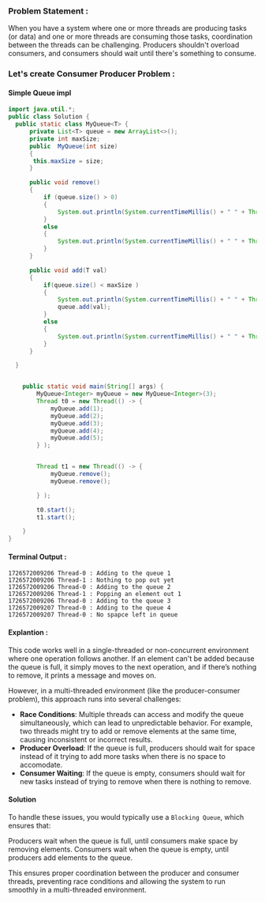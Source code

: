 ### Problem Statement :
When you have a system where one or more threads are producing tasks (or data) and one or more threads are consuming those tasks, coordination between the threads can be challenging. Producers shouldn't overload consumers, and consumers should wait until there's something to consume.


###  Let's create Consumer Producer Problem : 


#### Simple Queue impl
```java
import java.util.*;
public class Solution {
  public static class MyQueue<T> {
      private List<T> queue = new ArrayList<>();
      private int maxSize;
      public  MyQueue(int size)
      {
       this.maxSize = size;
      }

      public void remove()
      {
          if (queue.size() > 0)
          {
              System.out.println(System.currentTimeMillis() + " " + Thread.currentThread().getName() + " : " + "Popping an element out " + queue.remove(0));
          }
          else
          {
              System.out.println(System.currentTimeMillis() + " " + Thread.currentThread().getName() + " : " + "Nothing to pop out yet");
          }
      }

      public void add(T val)
      {
          if(queue.size() < maxSize )
          {
              System.out.println(System.currentTimeMillis() + " " + Thread.currentThread().getName() + " : " + "Adding to the queue " + val);
              queue.add(val);
          }
          else
          {
              System.out.println(System.currentTimeMillis() + " " + Thread.currentThread().getName() + " : " + "No spapce left in queue");
          }
      }

  }


    public static void main(String[] args) {
        MyQueue<Integer> myQueue = new MyQueue<Integer>(3);
        Thread t0 = new Thread(() -> {
            myQueue.add(1);
            myQueue.add(2);
            myQueue.add(3);
            myQueue.add(4);
            myQueue.add(5);
        } );


        Thread t1 = new Thread(() -> {
            myQueue.remove();
            myQueue.remove();

        } );

        t0.start();
        t1.start();

    }
}

```
#### Terminal Output : 
```
1726572009206 Thread-0 : Adding to the queue 1
1726572009206 Thread-1 : Nothing to pop out yet
1726572009206 Thread-0 : Adding to the queue 2
1726572009206 Thread-1 : Popping an element out 1
1726572009206 Thread-0 : Adding to the queue 3
1726572009207 Thread-0 : Adding to the queue 4
1726572009207 Thread-0 : No spapce left in queue
```


#### Explantion :
This code works well in a single-threaded or non-concurrent environment where one operation follows another. If an element can't be added because the queue is full, it simply moves to the next operation, and if there’s nothing to remove, it prints a message and moves on.

However, in a multi-threaded environment (like the producer-consumer problem), this approach runs into several challenges:

- **Race Conditions**: Multiple threads can access and modify the queue simultaneously, which can lead to unpredictable behavior. For example, two threads might try to add or remove elements at the same time, causing inconsistent or incorrect results.
- **Producer Overload**: If the queue is full, producers should wait for space instead of it trying to  add more tasks when there is no space to accomodate.
- **Consumer Waiting**: If the queue is empty, consumers should wait for new tasks instead of trying to remove when there is nothing to remove.

#### Solution
To handle these issues, you would typically use a `Blocking Queue`, which ensures that:

Producers wait when the queue is full, until consumers make space by removing elements.
Consumers wait when the queue is empty, until producers add elements to the queue.


This ensures proper coordination between the producer and consumer threads, preventing race conditions and allowing the system to run smoothly in a multi-threaded environment.

